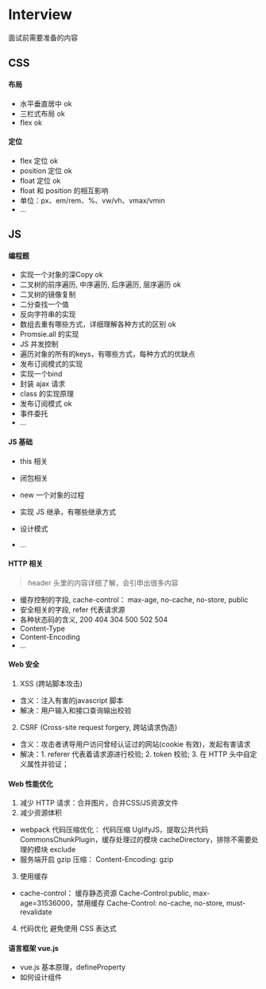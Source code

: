 # Interview

面试前需要准备的内容

## CSS

#### 布局

* 水平垂直居中 ok
* 三栏式布局 ok
* flex ok

#### 定位

* flex 定位 ok
* position 定位 ok
* float 定位 ok
* float 和 position 的相互影响
* 单位：px、em/rem、%、vw/vh、vmax/vmin
* ...


## JS

#### 编程题

* 实现一个对象的深Copy ok
* 二叉树的前序遍历, 中序遍历, 后序遍历, 层序遍历 ok
* 二叉树的镜像复制
* 二分查找一个值
* 反向字符串的实现
* 数组去重有哪些方式，详细理解各种方式的区别 ok
* Promsie.all 的实现
* JS 并发控制
* 遍历对象的所有的keys，有哪些方式，每种方式的优缺点
* 发布订阅模式的实现
* 实现一个bind
* 封装 ajax 请求
* class 的实现原理
* 发布订阅模式 ok
* 事件委托
* ...

#### JS 基础

* this 相关
* 闭包相关

* new 一个对象的过程
* 实现 JS 继承，有哪些继承方式
* 设计模式
* ...

#### HTTP 相关

> header 头里的内容详细了解，会引申出很多内容

* 缓存控制的字段, cache-control： max-age, no-cache, no-store, public
* 安全相关的字段, refer 代表请求源
* 各种状态码的含义, 200 404 304 500 502 504
* Content-Type
* Content-Encoding
* ...

#### Web 安全

1. XSS (跨站脚本攻击)

  * 含义：注入有害的javascript 脚本
  * 解决：用户输入和接口查询输出校验

2. CSRF (Cross-site request forgery, 跨站请求伪造)

  * 含义：攻击者诱导用户访问曾经认证过的网站(cookie 有效)，发起有害请求
  * 解决：1. referer 代表着请求源进行校验; 2. token 校验; 3. 在 HTTP 头中自定义属性并验证；

#### Web 性能优化

1. 减少 HTTP 请求：合并图片，合并CSS/JS资源文件
2. 减少资源体积
  * webpack 代码压缩优化： 代码压缩 UglifyJS，提取公共代码 CommonsChunkPlugin，缓存处理过的模块 cacheDirectory，排除不需要处理的模块 exclude
  * 服务端开启 gzip 压缩： Content-Encoding: gzip
3. 使用缓存
  * cache-control： 缓存静态资源 Cache-Control:public, max-age=31536000，禁用缓存 Cache-Control: no-cache, no-store, must-revalidate
4. 代码优化
  避免使用 CSS 表达式

#### 语言框架 vue.js

* vue.js 基本原理，defineProperty
* 如何设计组件
